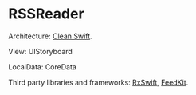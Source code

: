 # RSSReader
Architecture: <a href="https://clean-swift.com/">Clean Swift</a>.</p>
View: UIStoryboard</p>
LocalData: CoreData</p>
Third party libraries and frameworks: <a href="https://github.com/ReactiveX/RxSwift">RxSwift</a>, <a href="https://github.com/nmdias/FeedKit">FeedKit</a>.
